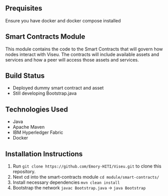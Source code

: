 
## Prequisites

  Ensure you have docker and docker compose installed

## Smart Contracts Module

This module contains the code to the Smart Contracts that will govern how nodes interact with Viseu. The contracts will include available assets and services and how a peer will access those assets and services.

## Build Status

 - Deployed dummy smart contract and asset
 - Still developing Bootstrap.java 

## Technologies Used

- Java
- Apache Maven
- IBM Hyperledger Fabric
- Docker

## Installation Instructions

 1. Run `git clone https://github.com/Emory-HITI/Viseu.git` to clone this repository.
 2. Next cd into the smart-contracts module `cd module/smart-contracts/`
 3. Install necessary dependencies `mvn clean install`
 4. Bootstrap the network `javac Bootstrap.java` ->  `java Bootstrap` 


